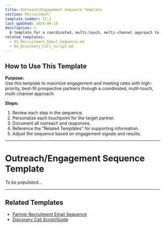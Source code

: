 ```yaml
---
title: Outreach/Engagement Sequence Template
section: Recruitment
template_number: II.2
last_updated: 2024-06-10
description: >
  A template for a coordinated, multi-touch, multi-channel approach to maximize engagement and meeting rates with high-priority, best-fit prospective partners.
related_templates:
  - 01_Recruitment_Email_Sequence.md
  - 04_Discovery_Call_Script.md
---
```


## How to Use This Template

**Purpose:**  
Use this template to maximize engagement and meeting rates with high-priority, best-fit prospective partners through a coordinated, multi-touch, multi-channel approach.

**Steps:**
1. Review each step in the sequence.
2. Personalize each touchpoint for the target partner.
3. Document all outreach and responses.
4. Reference the "Related Templates" for supporting information.
5. Adjust the sequence based on engagement signals and results.

---

# Outreach/Engagement Sequence Template

*To be populated...*

---

## Related Templates
- [Partner Recruitment Email Sequence](01_Recruitment_Email_Sequence.md)
- [Discovery Call Script/Guide](04_Discovery_Call_Script.md) 